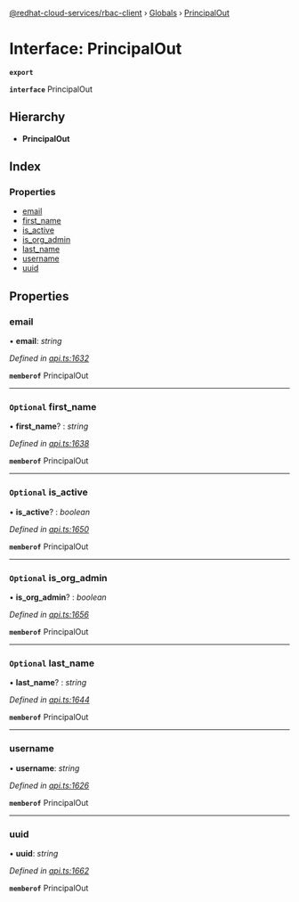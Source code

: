 [@redhat-cloud-services/rbac-client](../README.md) › [Globals](../globals.md) › [PrincipalOut](principalout.md)

# Interface: PrincipalOut

**`export`** 

**`interface`** PrincipalOut

## Hierarchy

* **PrincipalOut**

## Index

### Properties

* [email](principalout.md#email)
* [first_name](principalout.md#optional-first_name)
* [is_active](principalout.md#optional-is_active)
* [is_org_admin](principalout.md#optional-is_org_admin)
* [last_name](principalout.md#optional-last_name)
* [username](principalout.md#username)
* [uuid](principalout.md#uuid)

## Properties

###  email

• **email**: *string*

*Defined in [api.ts:1632](https://github.com/RedHatInsights/javascript-clients/blob/master/packages/rbac/api.ts#L1632)*

**`memberof`** PrincipalOut

___

### `Optional` first_name

• **first_name**? : *string*

*Defined in [api.ts:1638](https://github.com/RedHatInsights/javascript-clients/blob/master/packages/rbac/api.ts#L1638)*

**`memberof`** PrincipalOut

___

### `Optional` is_active

• **is_active**? : *boolean*

*Defined in [api.ts:1650](https://github.com/RedHatInsights/javascript-clients/blob/master/packages/rbac/api.ts#L1650)*

**`memberof`** PrincipalOut

___

### `Optional` is_org_admin

• **is_org_admin**? : *boolean*

*Defined in [api.ts:1656](https://github.com/RedHatInsights/javascript-clients/blob/master/packages/rbac/api.ts#L1656)*

**`memberof`** PrincipalOut

___

### `Optional` last_name

• **last_name**? : *string*

*Defined in [api.ts:1644](https://github.com/RedHatInsights/javascript-clients/blob/master/packages/rbac/api.ts#L1644)*

**`memberof`** PrincipalOut

___

###  username

• **username**: *string*

*Defined in [api.ts:1626](https://github.com/RedHatInsights/javascript-clients/blob/master/packages/rbac/api.ts#L1626)*

**`memberof`** PrincipalOut

___

###  uuid

• **uuid**: *string*

*Defined in [api.ts:1662](https://github.com/RedHatInsights/javascript-clients/blob/master/packages/rbac/api.ts#L1662)*

**`memberof`** PrincipalOut
